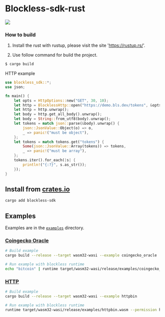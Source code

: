 # Blockless-sdk-rust

![](blockless.png)

### How to build

1. Install the rust with rustup, please visit the site 'https://rustup.rs/'.

2. Use follow command for build the project.

```bash
$ cargo build
```

HTTP example

```rust
use blockless_sdk::*;
use json;

fn main() {
    let opts = HttpOptions::new("GET", 30, 10);
    let http = BlocklessHttp::open("https://demo.bls.dev/tokens", &opts);
    let http = http.unwrap();
    let body = http.get_all_body().unwrap();
    let body = String::from_utf8(body).unwrap();
    let tokens = match json::parse(&body).unwrap() {
        json::JsonValue::Object(o) => o,
        _ => panic!("must be object"),
    };
    let tokens = match tokens.get("tokens") {
        Some(json::JsonValue::Array(tokens)) => tokens,
        _ => panic!("must be array"),
    };
    tokens.iter().for_each(|s| {
        println!("{:?}", s.as_str());
    });
}
```

## Install from [crates.io](https://crates.io/crates/blockless-sdk)

```sh
cargo add blockless-sdk
```

## Examples

Examples are in the [`examples`](./examples/) directory.

### [Coingecko Oracle](./examples/coingecko_oracle.rs)

```sh
# Build example
cargo build --release --target wasm32-wasi --example coingecko_oracle

# Run example with blockless runtime
echo "bitcoin" | runtime target/wasm32-wasi/release/examples/coingecko_oracle.wasm --permission https://api.coingecko.com/
```

### [HTTP](./examples/httpbin.rs)

```sh
# Build example
cargo build --release --target wasm32-wasi --example httpbin

# Run example with blockless runtime
runtime target/wasm32-wasi/release/examples/httpbin.wasm --permission http://httpbin.org/anything
```
